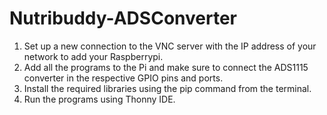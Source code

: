 # Nutribuddy-ADSConverter

1. Set up a new connection to the VNC server with the IP address of your network to add your Raspberrypi. 
2. Add all the programs to the Pi and make sure to connect the ADS1115 converter in the respective GPIO pins and ports. 
3. Install the required libraries using the pip command from the terminal. 
4. Run the programs using Thonny IDE.
